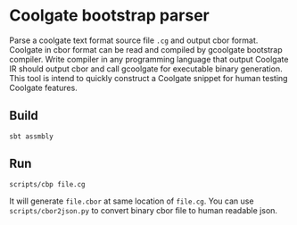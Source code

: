 # Coolgate bootstrap parser

Parse a coolgate text format source file `.cg` and output cbor format.
Coolgate in cbor format can be read and compiled by gcoolgate bootstrap compiler.
Write compiler in any programming language that output Coolgate IR should output cbor and call gcoolgate
for executable binary generation. This tool is intend to quickly construct a Coolgate snippet for human
testing Coolgate features.

## Build
```shell
sbt assmbly
```

## Run
```shell
scripts/cbp file.cg
```
It will generate `file.cbor` at same location of `file.cg`. You can use `scripts/cbor2json.py` to convert
binary cbor file to human readable json.